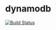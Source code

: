 # dynamodb

[![Build Status](https://travis-ci.org/agobi/dynamodb.svg?branch=master)](https://travis-ci.org/agobi/dynamodb)
